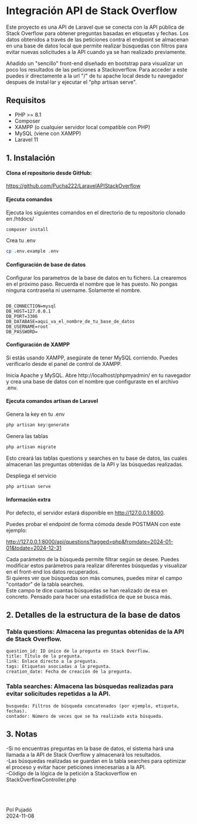 # Integración API de Stack Overflow

Este proyecto es una API de Laravel que se conecta con la API pública de Stack Overflow para obtener preguntas basadas en etiquetas y fechas. Los datos obtenidos a través de las peticiones contra el endpoint se almacenan en una base de datos local que permite realizar búsquedas con filtros para evitar nuevas solicitudes a la API cuando ya se han realizado previamente.

Añadido un "sencillo" front-end diseñado en bootstrap para visualizar un poco los resultados de las peticiones a Stackoverflow.
Para acceder a este puedes ir directamente a la url "/" de tu apache local desde tu navegador despues de instal·lar y ejecutar el "php artisan serve".

## Requisitos

- PHP >= 8.1
- Composer
- XAMPP (o cualquier servidor local compatible con PHP)
- MySQL (viene con XAMPP)
- Laravel 11

## 1. Instalación

#### Clona el repositorio desde GitHub:
https://github.com/Pucha222/LaravelAPIStackOverflow

#### Ejecuta comandos
Ejecuta los siguientes comandos en el directorio de tu repositorio clonado en /htdocs/
```bash
composer install
```
Crea tu .env
```bash
cp .env.example .env
```

#### Configuración de base de datos
Configurar los parametros de la base de datos en tu fichero. La crearemos en el próximo paso. Recuerda el nombre que le has puesto. 
No pongas ninguna contraseña ni username. Solamente el nombre.
```env

DB_CONNECTION=mysql
DB_HOST=127.0.0.1
DB_PORT=3306
DB_DATABASE=aqui_va_el_nombre_de_tu_base_de_datos
DB_USERNAME=root
DB_PASSWORD=

```

#### Configuración de XAMPP
Si estás usando XAMPP, asegúrate de tener MySQL corriendo. Puedes verificarlo desde el panel de control de XAMPP.

Inicia Apache y MySQL.
Abre http://localhost/phpmyadmin/ en tu navegador y crea una base de datos con el nombre que configuraste en el archivo .env.

#### Ejecuta comandos artisan de Laravel
Genera la key en tu .env
```bash
php artisan key:generate
```

Genera las tablas
```bash
php artisan migrate
```
Esto creará las tablas questions y searches en tu base de datos, las cuales almacenan las preguntas obtenidas de la API y las búsquedas realizadas.

Despliega el servicio
```bash
php artisan serve
```

#### Información extra
Por defecto, el servidor estará disponible en http://127.0.0.1:8000.

Puedes probar el endpoint de forma cómoda desde POSTMAN con este ejemplo:

http://127.0.0.1:8000/api/questions?tagged=php&fromdate=2024-01-01&todate=2024-12-31

Cada parámetro de la búsqueda permite filtrar según se desee. Puedes modificar estos parámetros para realizar diferentes búsquedas y visualizar en el front-end los datos recuperados.<br> 
Si quieres ver que búsquedas son más comunes, puedes mirar el campo "contador" de la tabla searches.<br> Este campo te dice cuantas búsquedas se han realizado de esa en concreto. Pensado para hacer una estadística de que se busca más.

## 2. Detalles de la estructura de la base de datos
### Tabla questions: Almacena las preguntas obtenidas de la API de Stack Overflow.
    question_id: ID único de la pregunta en Stack Overflow.
    title: Título de la pregunta.
    link: Enlace directo a la pregunta.
    tags: Etiquetas asociadas a la pregunta.
    creation_date: Fecha de creación de la pregunta.

### Tabla searches: Almacena las búsquedas realizadas para evitar solicitudes repetidas a la API.
    busqueda: Filtros de búsqueda concatenados (por ejemplo, etiqueta, fechas).
    contador: Número de veces que se ha realizado esta búsqueda.

## 3. Notas
-Si no encuentras preguntas en la base de datos, el sistema hará una llamada a la API de Stack Overflow y almacenará los resultados.<br>
-Las búsquedas realizadas se guardan en la tabla searches para optimizar el proceso y evitar hacer peticiones innecesarias a la API.<br>
-Código de la lógica de la petición a Stackoverflow en StackOverflowController.php


<br><br><br>
Pol Pujadó
<br>
2024-11-08
